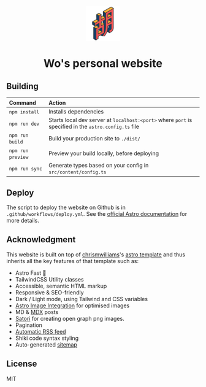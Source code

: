 <div align="center">
  <img alt="Astro Theme Cactus logo" src="./public/192x192.png" width="90" />
</div>
<h1 align="center">
  Wo's personal website
</h1>

## Building

| Command        | Action                                                         |
| :------------- | :------------------------------------------------------------- |
| `npm install` | Installs dependencies                                          |
| `npm run dev`     | Starts local dev server at `localhost:<port>` where `port` is specified in the `astro.config.ts` file                    |
| `npm run build`   | Build your production site to `./dist/`                        |
| `npm run preview` | Preview your build locally, before deploying                   |
| `npm run sync`    | Generate types based on your config in `src/content/config.ts` |

## Deploy

The script to deploy the website on Github is in `.github/workflows/deploy.yml`. See the [official Astro documentation](https://docs.astro.build/en/guides/deploy/github/) for more details.

## Acknowledgment

This website is built on top of [chrismwilliams](https://github.com/chrismwilliams/)'s [astro template](https://github.com/chrismwilliams/astro-theme-cactus/) and thus inherits all the key features of that template such as:

- Astro Fast 🚀
- TailwindCSS Utility classes
- Accessible, semantic HTML markup
- Responsive & SEO-friendly
- Dark / Light mode, using Tailwind and CSS variables
- [Astro Image Integration](https://docs.astro.build/en/guides/integrations-guide/image/) for optimised images
- MD & [MDX](https://docs.astro.build/en/guides/markdown-content/#mdx-only-features) posts
- [Satori](https://github.com/vercel/satori) for creating open graph png images.
- Pagination
- [Automatic RSS feed](https://docs.astro.build/en/guides/rss)
- Shiki code syntax styling
- Auto-generated [sitemap](https://docs.astro.build/en/guides/integrations-guide/sitemap/)

## License

MIT
